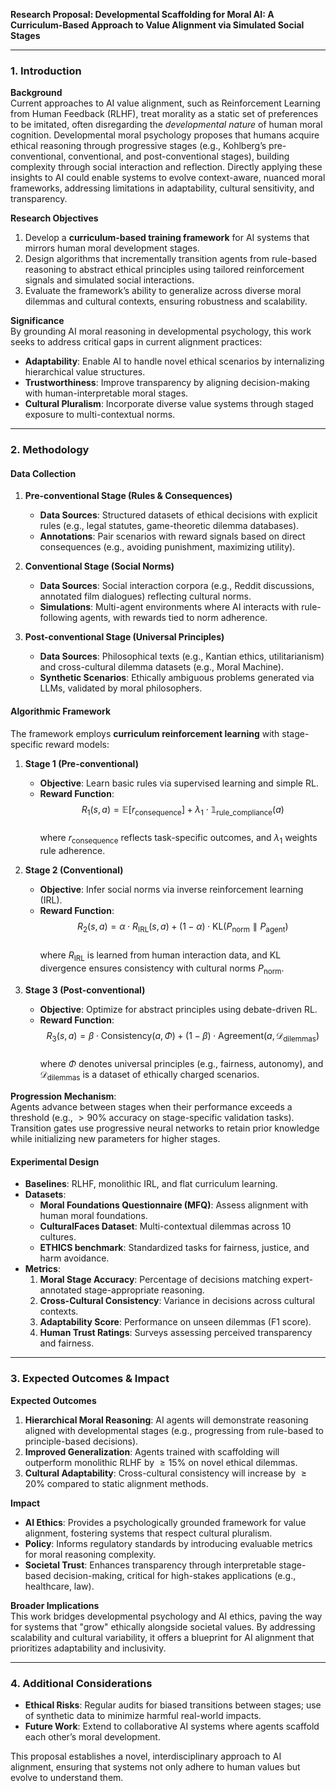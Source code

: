 **Research Proposal: Developmental Scaffolding for Moral AI: A Curriculum-Based Approach to Value Alignment via Simulated Social Stages**

---

### 1. **Introduction**  
**Background**  
Current approaches to AI value alignment, such as Reinforcement Learning from Human Feedback (RLHF), treat morality as a static set of preferences to be imitated, often disregarding the *developmental nature* of human moral cognition. Developmental moral psychology proposes that humans acquire ethical reasoning through progressive stages (e.g., Kohlberg’s pre-conventional, conventional, and post-conventional stages), building complexity through social interaction and reflection. Directly applying these insights to AI could enable systems to evolve context-aware, nuanced moral frameworks, addressing limitations in adaptability, cultural sensitivity, and transparency.    

**Research Objectives**  
1. Develop a **curriculum-based training framework** for AI systems that mirrors human moral development stages.  
2. Design algorithms that incrementally transition agents from rule-based reasoning to abstract ethical principles using tailored reinforcement signals and simulated social interactions.  
3. Evaluate the framework’s ability to generalize across diverse moral dilemmas and cultural contexts, ensuring robustness and scalability.  

**Significance**  
By grounding AI moral reasoning in developmental psychology, this work seeks to address critical gaps in current alignment practices:  
- **Adaptability**: Enable AI to handle novel ethical scenarios by internalizing hierarchical value structures.  
- **Trustworthiness**: Improve transparency by aligning decision-making with human-interpretable moral stages.  
- **Cultural Pluralism**: Incorporate diverse value systems through staged exposure to multi-contextual norms.  

---

### 2. **Methodology**  

#### **Data Collection**  
1. **Pre-conventional Stage (Rules & Consequences)**  
   - **Data Sources**: Structured datasets of ethical decisions with explicit rules (e.g., legal statutes, game-theoretic dilemma databases).  
   - **Annotations**: Pair scenarios with reward signals based on direct consequences (e.g., avoiding punishment, maximizing utility).  

2. **Conventional Stage (Social Norms)**  
   - **Data Sources**: Social interaction corpora (e.g., Reddit discussions, annotated film dialogues) reflecting cultural norms.  
   - **Simulations**: Multi-agent environments where AI interacts with rule-following agents, with rewards tied to norm adherence.  

3. **Post-conventional Stage (Universal Principles)**  
   - **Data Sources**: Philosophical texts (e.g., Kantian ethics, utilitarianism) and cross-cultural dilemma datasets (e.g., Moral Machine).  
   - **Synthetic Scenarios**: Ethically ambiguous problems generated via LLMs, validated by moral philosophers.  

#### **Algorithmic Framework**  
The framework employs **curriculum reinforcement learning** with stage-specific reward models:  

1. **Stage 1 (Pre-conventional)**  
   - **Objective**: Learn basic rules via supervised learning and simple RL.  
   - **Reward Function**:  
     $$ R_1(s, a) = \mathbb{E}[r_{\text{consequence}}] + \lambda_1 \cdot \mathbb{1}_{\text{rule\_compliance}}(a) $$  
     where $r_{\text{consequence}}$ reflects task-specific outcomes, and $\lambda_1$ weights rule adherence.  

2. **Stage 2 (Conventional)**  
   - **Objective**: Infer social norms via inverse reinforcement learning (IRL).  
   - **Reward Function**:  
     $$ R_2(s, a) = \alpha \cdot R_{\text{IRL}}(s, a) + (1-\alpha) \cdot \text{KL}(P_{\text{norm}} \parallel P_{\text{agent}}) $$  
     where $R_{\text{IRL}}$ is learned from human interaction data, and KL divergence ensures consistency with cultural norms $P_{\text{norm}}$.  

3. **Stage 3 (Post-conventional)**  
   - **Objective**: Optimize for abstract principles using debate-driven RL.  
   - **Reward Function**:  
     $$ R_3(s, a) = \beta \cdot \text{Consistency}(a, \Phi) + (1-\beta) \cdot \text{Agreement}(a, \mathcal{D}_{\text{dilemmas}}) $$  
     where $\Phi$ denotes universal principles (e.g., fairness, autonomy), and $\mathcal{D}_{\text{dilemmas}}$ is a dataset of ethically charged scenarios.  

**Progression Mechanism**:  
Agents advance between stages when their performance exceeds a threshold (e.g., $>90\%$ accuracy on stage-specific validation tasks). Transition gates use progressive neural networks to retain prior knowledge while initializing new parameters for higher stages.  

#### **Experimental Design**  
- **Baselines**: RLHF, monolithic IRL, and flat curriculum learning.  
- **Datasets**:  
  - **Moral Foundations Questionnaire (MFQ)**: Assess alignment with human moral foundations.  
  - **CulturalFaces Dataset**: Multi-contextual dilemmas across 10 cultures.  
  - **ETHICS benchmark**: Standardized tasks for fairness, justice, and harm avoidance.  
- **Metrics**:  
  1. **Moral Stage Accuracy**: Percentage of decisions matching expert-annotated stage-appropriate reasoning.  
  2. **Cross-Cultural Consistency**: Variance in decisions across cultural contexts.  
  3. **Adaptability Score**: Performance on unseen dilemmas (F1 score).  
  4. **Human Trust Ratings**: Surveys assessing perceived transparency and fairness.  

---

### 3. **Expected Outcomes & Impact**  

**Expected Outcomes**  
1. **Hierarchical Moral Reasoning**: AI agents will demonstrate reasoning aligned with developmental stages (e.g., progressing from rule-based to principle-based decisions).  
2. **Improved Generalization**: Agents trained with scaffolding will outperform monolithic RLHF by $\geq15\%$ on novel ethical dilemmas.  
3. **Cultural Adaptability**: Cross-cultural consistency will increase by $\geq20\%$ compared to static alignment methods.  

**Impact**  
- **AI Ethics**: Provides a psychologically grounded framework for value alignment, fostering systems that respect cultural pluralism.  
- **Policy**: Informs regulatory standards by introducing evaluable metrics for moral reasoning complexity.  
- **Societal Trust**: Enhances transparency through interpretable stage-based decision-making, critical for high-stakes applications (e.g., healthcare, law).  

**Broader Implications**  
This work bridges developmental psychology and AI ethics, paving the way for systems that "grow" ethically alongside societal values. By addressing scalability and cultural variability, it offers a blueprint for AI alignment that prioritizes adaptability and inclusivity.  

--- 

### 4. **Additional Considerations**  
- **Ethical Risks**: Regular audits for biased transitions between stages; use of synthetic data to minimize harmful real-world impacts.  
- **Future Work**: Extend to collaborative AI systems where agents scaffold each other’s moral development.  

This proposal establishes a novel, interdisciplinary approach to AI alignment, ensuring that systems not only adhere to human values but evolve to understand them.